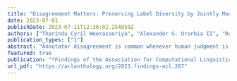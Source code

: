 ```yaml
---
title: "Disagreement Matters: Preserving Label Diversity by Jointly Modeling Item and Annotator Label Distributions with DisCo"
date: 2023-07-01
publishDate: 2023-07-11T12:36:02.254859Z
authors: ["Tharindu Cyril Weerasooriya", "Alexander G. Ororbia II", "Raj Bhensadadia", "Ashiqur KhudaBukhsh", "Christopher M. Homan"]
publication_types: ["1"]
abstract: "Annotator disagreement is common whenever human judgment is needed for supervised learning. It is conventional to assume that one label per item represents ground truth. However, this obscures minority opinions, if present. We regard ``ground truth″ as the distribution of all labels that a population of annotators could produce, if asked (and of which we only have a small sample). We next introduce DisCo (Distribution from Context), a simple neural model that learns to predict this distribution. The model takes annotator-item pairs, rather than items alone, as input, and performs inference by aggregating over all annotators. Despite its simplicity, our experiments show that, on six benchmark datasets, our model is competitive with, and frequently outperforms, other, more complex models that either do not model specific annotators or were not designed for label distribution learning."
featured: true
publication: "*Findings of the Association for Computational Linguistics: ACL 2023*"
url_pdf: "https://aclanthology.org/2023.findings-acl.287"
---
```


